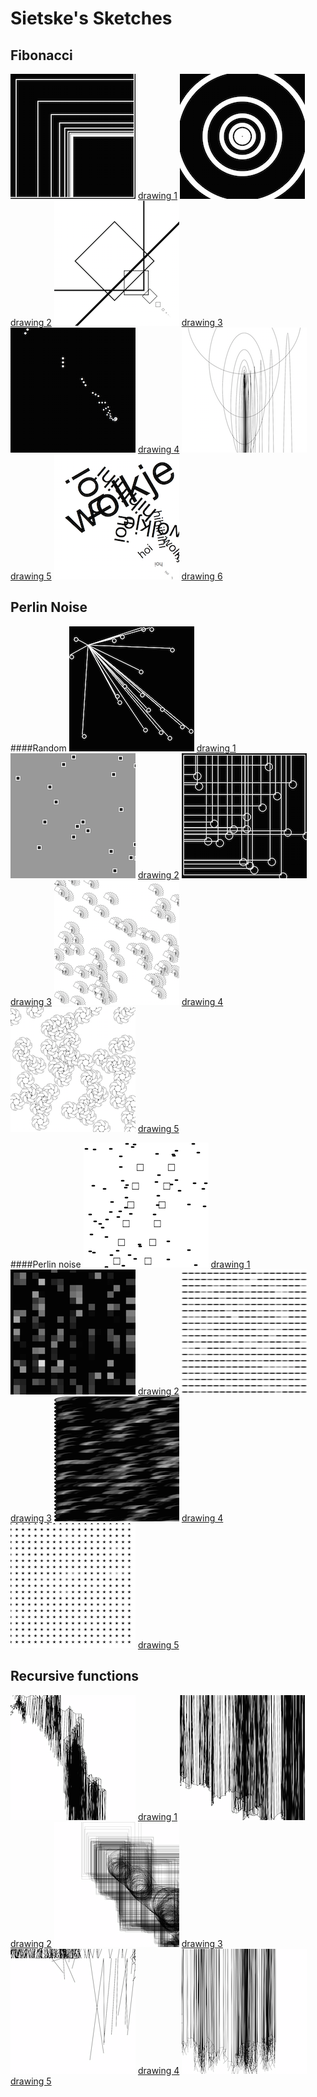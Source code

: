 # Sietske's Sketches

## Fibonacci
![](Sietske/Fibonacci/06_drawing_fibonacci_oval01.png)
[drawing 1](Sietske/fibonacci/06_drawing_fibonacci_oval01.pv)
![](Sietske/Fibonacci/06_drawing_fibonacci_oval05.png)
[drawing 2](Sietske/fibonacci/06_drawing_fibonacci_oval05.pv)
![](Sietske/Fibonacci/06_drawing_fibonacci_rect02.png)
[drawing 3](Sietske/fibonacci/06_drawing_fibonacci_rect02.pv)
![](Sietske/Fibonacci/06_drawing_fibonacci_rect03.png)
[drawing 4](Sietske/fibonacci/06_drawing_fibonacci_rect03.pv)
![](Sietske/Fibonacci/06_drawing_fibonacci_squares.png)
[drawing 5](Sietske/fibonacci/06_drawing_fibonacci_squares.pv)
![](Sietske/Fibonacci/06_drawing_fibonacci_wolkje04.png)
[drawing 6](Sietske/fibonacci/06_drawing_fibonacci_wolkje04.pv)


## Perlin Noise

####Random
![](Sietske/PerlinNoise/random-01.png)
[drawing 1](Sietske/PerlinNoise/random-01.pv)
![](Sietske/PerlinNoise/random-02.png)
[drawing 2](Sietske/PerlinNoise/random-02.pv)
![](Sietske/PerlinNoise/random-03.png)
[drawing 3](Sietske/PerlinNoise/random-03.pv)
![](Sietske/PerlinNoise/random-04.png)
[drawing 4](Sietske/PerlinNoise/random-04.pv)
![](Sietske/PerlinNoise/random-05.png)
[drawing 5](Sietske/PerlinNoise/random-05.pv)

####Perlin noise
![](Sietske/PerlinNoise/PerlinNoise-01.png)
[drawing 1](Sietske/PerlinNoise/PerlinNoise-01.pv)
![](Sietske/PerlinNoise/PerlinNoise-02.png)
[drawing 2](Sietske/PerlinNoise/PerlinNoise-02.pv)
![](Sietske/PerlinNoise/PerlinNoise-03.png)
[drawing 3](Sietske/PerlinNoise/PerlinNoise-03.pv)
![](Sietske/PerlinNoise/PerlinNoise-04.png)
[drawing 4](Sietske/PerlinNoise/PerlinNoise-04.pv)
![](Sietske/PerlinNoise/PerlinNoise-05.png)
[drawing 5](Sietske/PerlinNoise/PerlinNoise-05.pv)



## Recursive functions
![](Sietske/recursiveFunctions/recursiveFunctions-Sketch01.png)
[drawing 1](Sietske/recursiveFunctions/recursiveFunctions-Sketch01.pv)
![](Sietske/recursiveFunctions/recursiveFunctions-Sketch02.png)
[drawing 2](Sietske/recursiveFunctions/recursiveFunctions-Sketch02.pv)
![](Sietske/recursiveFunctions/recursiveFunctions-Sketch03.png)
[drawing 3](Sietske/recursiveFunctions/recursiveFunctions-Sketch03.pv)
![](Sietske/recursiveFunctions/recursiveFunctions-Sketch04.png)
[drawing 4](Sietske/recursiveFunctions/recursiveFunctions-Sketch04.pv)
![](Sietske/recursiveFunctions/recursiveFunctions-Sketch05.png)
[drawing 5](Sietske/recursiveFunctions/recursiveFunctions-Sketch05.pv)

          
